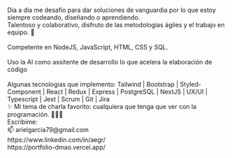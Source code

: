 <br>
Dia a dia me desafío para dar soluciones de vanguardia  por lo que estoy siempre codeando, diseñando o aprendiendo.<br>
Talentoso y colaborativo, disfruto de las metodologias ágiles y el trabajo en equipo. 🚀 <br> <br>
Competente en NodeJS, JavaScript, HTML, CSS y SQL.<br> <br>
Uso la AI como assitente de desarrollo lo que acelera la elaboración de código <br> <br>
Algunas tecnologias que implemento: Tailwind | Bootstrap | Styled-Component | React | Redux | Express | PostgreSQL | NextJS | 
UX/UI | Typescript | Jest | Scrum | Git | Jira <br>
✨
Mi tema  de charla favorito: cualquiera que tenga que ver con la programación. 👨🏻‍💻 <br>
Escribime:<br>
📫 
arielgarcia79@gmail.com <br>
https://www.linkedin.com/in/aegr/ <br>
https://portfolio-dmao.vercel.app/

